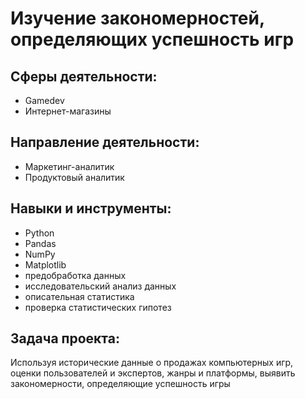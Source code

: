 # Изучение закономерностей, определяющих успешность игр
## Cферы деятельности:
- Gamedev
- Интернет-магазины
## Направление деятельности:
- Маркетинг-аналитик
- Продуктовый аналитик
## Навыки и инструменты:
- Python
- Pandas
- NumPy
- Matplotlib
- предобработка данных
- исследовательский анализ данных
- описательная статистика
- проверка статистических гипотез
## Задача проекта:
Используя исторические данные о продажах компьютерных игр, оценки пользователей и экспертов, жанры и платформы, выявить закономерности, определяющие успешность игры
